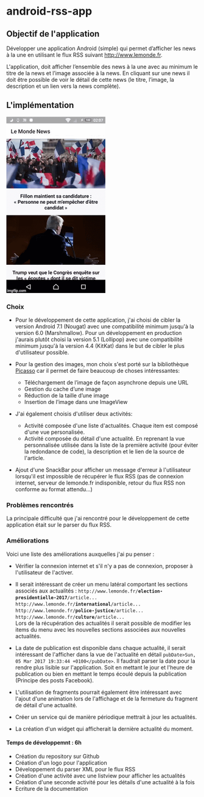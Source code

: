 # android-rss-app

## Objectif de l'application
Développer une application Android (simple) qui permet d’afficher les news à la une en utilisant le flux RSS suivant http://www.lemonde.fr.

L'application, doit afficher l’ensemble des news à la une avec au minimum le titre de la news et l’image associée à la news. En cliquant sur une news il doit être possible de voir le détail de cette news (le titre, l’image, la description et un lien vers la news complète).

## L'implémentation

![alt text](https://github.com/Quentin22/android-rss-app/blob/master/demo.gif)

### Choix
- Pour le développement de cette application, j'ai choisi de cibler la version Android 7.1 (Nougat) avec une compatibilité minimum jusqu'à la version 6.0 (Marshmallow). Pour un développement en production j'aurais plutôt choisi la version 5.1 (Lollipop) avec une compatibilité minimum jusqu'à la version 4.4 (KitKat) dans le but de cibler le plus d'utilisateur possible.

- Pour la gestion des images, mon choix s'est porté sur la bibliothèque [Picasso](http://square.github.io/picasso/) car il permet de faire beaucoup de choses intéressantes:
  - Téléchargement de l’image de façon asynchrone depuis une URL
  - Gestion du cache d’une image
  - Réduction de la taille d’une image
  - Insertion de l’image dans une ImageView

- J'ai également choisis d'utiliser deux activités:
  - Activité composée d'une liste d'actualités. Chaque item est composé d'une vue personalisée.
  - Activité composée du détail d'une actualité. En reprenant la vue personnalisée utilisée dans la liste de la première activité (pour éviter la redondance de code), la description et le lien de la source de l'article.
  
- Ajout d'une SnackBar pour afficher un message d'erreur à l'utilisateur lorsqu'il est impossible de récupérer le flux RSS (pas de connexion internet, serveur de lemonde.fr indisponible, retour du flux RSS non conforme au format attendu...)

### Problèmes rencontrés

La principale difficulté que j'ai rencontré pour le développement de cette application était sur le parser du flux RSS.

### Améliorations

Voici une liste des améliorations auxquelles j'ai pu penser :

- Vérifier la connexion internet et s'il n'y a pas de connexion, proposer à l'utilisateur de l'activer.

- Il serait intéressant de créer un menu latéral comportant les sections associés aux actualités :
`http://www.lemonde.fr/`**`election-presidentielle-2017`**`/article...
http://www.lemonde.fr/`**`international`**`/article...
http://www.lemonde.fr/`**`police-justice`**`/article...
http://www.lemonde.fr/`**`culture`**`/article...`<br />
Lors de la récupération des actualités il serait possible de modifier les items du menu avec les nouvelles sections associées aux nouvelles actualités.

- La date de publication est disponible dans chaque actualité, il serait intéressant de l'afficher dans la vue de l'actualité en détail
`pubDate>Sun, 05 Mar 2017 19:33:44 +0100</pubDate>`. Il faudrait parser la date pour la rendre plus lisible sur l'application. Soit en mettant le jour et l'heure de publication ou bien en mettant le temps écoulé depuis la publication (Principe des posts Facebook).

- L'utilisation de fragments pourrait également être intéressant avec l'ajout d'une animation lors de l'affichage et de la fermeture du fragment de détail d'une actualité.

- Créer un service qui de manière périodique mettrait à jour les actualités.

- La création d'un widget qui afficherait la dernière actualité du moment.


#### Temps de développemnt : 6h
- Création du repository sur Github
- Création d'un logo pour l'application
- Développement du parser XML pour le flux RSS
- Création d'une activité avec une listview pour afficher les actualités
- Création d'une seconde activité pour les détails d'une actualité à la fois
- Ecriture de la documentation
